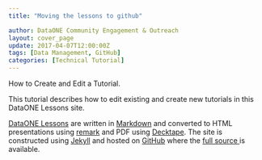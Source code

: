 ```yaml
---
title: "Moving the lessons to github"

author: DataONE Community Engagement & Outreach
layout: cover_page
update: 2017-04-07T12:00:00Z
tags: [Data Management, GitHub]
categories: [Technical Tutorial]
---
```


How to Create and Edit a Tutorial.

This tutorial describes how to edit existing and create new tutorials in this DataONE Lessons site.

[DataONE Lessons](/dataone_lessons/) are written in [Markdown](https://github.com/gnab/remark/wiki/Markdown) and converted to HTML presentations using [remark](https://remarkjs.com/#1) and PDF using [Decktape](https://github.com/astefanutti/decktape). The site is constructed using [Jekyll](https://jekyllrb.com/) and hosted on [GitHub](https://github.com) where the [full source ](https://github.com/DataONEorg/dataone_lessons) is available.
